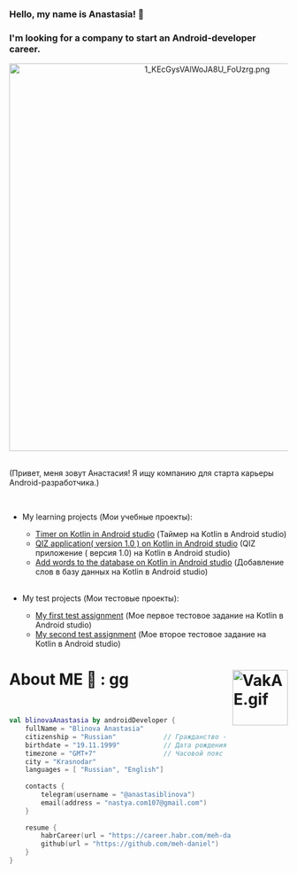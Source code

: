 ### Hello, my name is Anastasia! 👋
### I'm looking for a company to start an Android-developer career.
<div align="center">
<a href="https://gifyu.com/image/SIWWm"><img hight="300" width="700" align="center" src="https://s2.gifyu.com/images/1_KEcGysVAlWoJA8U_FoUzrg.png" alt="1_KEcGysVAlWoJA8U_FoUzrg.png" border="0" /></a>
</div>
</br>

(Привет, меня зовут Анастасия!
Я ищу компанию для старта
карьеры Android-разработчика.)

</br>

+ My learning projects (Мои учебные проекты):
  + [Timer on Kotlin in Android studio](https://github.com/AnastasiaBlinova/ProjectKotlin/tree/main/m3_components) (Таймер на Kotlin в Android studio)
  + [QIZ application( version 1.0 ) on Kotlin in Android studio](https://github.com/AnastasiaBlinova/ProjectKotlin/tree/main/m7_quiz_fragments) (QIZ приложение ( версия 1.0) на Kotlin в Android studio)
  + [Add words to the database on Kotlin in Android studio](https://github.com/AnastasiaBlinova/ProjectKotlin/tree/main/WordDAO_Room) (Добавление слов в базу данных на Kotlin в Android studio) 
   
  </br>
  
+ My test projects (Мои тестовые проекты):
  + [My first test assignment](https://github.com/AnastasiaBlinova/ProjectKotlin/tree/main/EcommerceConcept) (Мое первое тестовое задание на Kotlin в Android studio)
  + [My second test assignment](https://github.com/AnastasiaBlinova/ProjectKotlin/tree/main/TestCARD) (Мое второе тестовое задание на Kotlin в Android studio) 

# About ME 💬 : <a href="https://gifyu.com/image/SIWcn"><img hight="300" width="100" align="right" src="https://s2.gifyu.com/images/VakAE.gif" alt="VakAE.gif" border="0" /></a> gg
</br>


```kotlin
val blinovaAnastasia by androidDeveloper {
    fullName = "Blinova Anastasia"
    citizenship = "Russian"            // Гражданство - Россия
    birthdate = "19.11.1999"           // Дата рождения - 19.11.1999
    timezone = "GMT+7"                 // Часовой пояс 
    city = "Krasnodar"
    languages = [ "Russian", "English"]
    
    contacts {
        telegram(username = "@anastasiblinova")
        email(address = "nastya.com107@gmail.com")
    }
    
    resume {
        habrCareer(url = "https://career.habr.com/meh-daniel")
        github(url = "https://github.com/meh-daniel")
    }
}
```




<!--
**AnastasiaBlinova/AnastasiaBlinova** is a ✨ _special_ ✨ repository because its `README.md` (this file) appears on your GitHub profile.
<div align="center">
Here are some ideas to get you started:


- 🔭 I’m currently working on ...
- 🌱 I’m currently learning ...
- 👯 I’m looking to collaborate on ...
- 🤔 I’m looking for help with ...
- 💬 Ask me about ...
- 📫 How to reach me: ...
- 😄 Pronouns: ...
- ⚡ Fun fact: ...
-->
